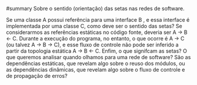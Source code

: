 ﻿#summary Sobre o sentido (orientação) das setas nas redes de software.

Se uma classe A possui referência para uma interface B , e essa interface é implementada por uma classe C, como deve ser o sentido das setas? Se considerarmos as referências estáticas no código fonte, deveria ser A -> B <- C. Durante a execução do programa, no entanto, o que ocorre é A -> C (ou talvez A -> B -> C), e esse fluxo de controle não pode ser inferido a partir da topologia estática A -> B <- C. Enfim, o que signifcam as setas? O que queremos analisar quando olhamos para uma rede de software? São as dependências estáticas, que revelam algo sobre o reuso dos módulos, ou as dependências dinâmicas, que revelam algo sobre o fluxo de controle e de propagação de erros?


